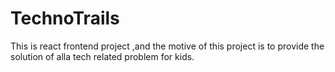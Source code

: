 # TechnoTrails
This is react frontend project ,and the motive of this project is to provide the solution of alla tech related problem for kids.
